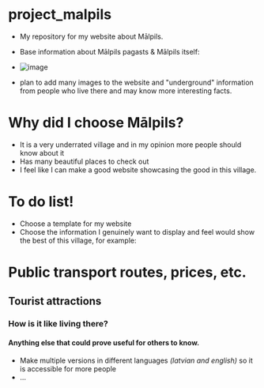 # project_malpils
- My repository for my website about Mālpils.
- Base information about Mālpils pagasts & Mālpils itself:
- ![image](https://github.com/user-attachments/assets/9db560ac-e376-482f-b0c1-acbee9470667)


- plan to add many images to the website and "underground" information from people who live there and may know more interesting facts.

# Why did I choose Mālpils?
- It is a very underrated village and in my opinion more people should know about it
- Has many beautiful places to check out
- I feel like I can make a good website showcasing the good in this village.

# To do list!
- Choose a template for my website
- Choose the information I genuinely want to display and feel would show the best of this village, for example:
# Public transport routes, prices, etc.
## Tourist attractions
### How is it like living there?
#### Anything else that could prove useful for others to know.
- Make multiple versions in different languages _(latvian and english)_ so it is accessible for more people
- ...
